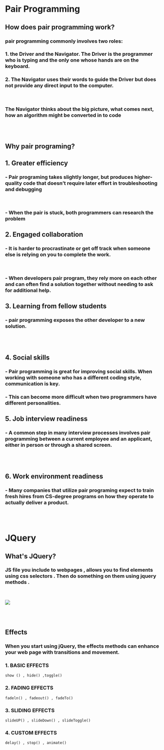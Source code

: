 # Pair Programming



## How does pair programming work?

### pair programming commonly involves two roles:

### 1. the Driver and the Navigator. The Driver is the programmer who is typing and the only one whose hands are on the keyboard.

### 2. The Navigator uses their words to guide the Driver but does not provide any direct input to the computer. 

<br>

### The Navigator thinks about the big picture, what comes next, how an algorithm might be converted in to code

<br><br>

## Why pair programing?

## 1. Greater efficiency

### - Pair programing takes slightly longer, but produces higher-quality code that doesn’t require later effort in troubleshooting and debugging


<br>

### - When the pair is stuck, both programmers can research the problem

## 2. Engaged collaboration

### - It is harder to procrastinate or get off track when someone else is relying on you to complete the work. 

<br>

### - When developers pair program, they rely more on each other and can often find a solution together without needing to ask for additional help.


## 3. Learning from fellow students

### - pair programming exposes the other developer to a new solution.

<br><br>

## 4. Social skills

### - Pair programming is great for improving social skills. When working with someone who has a different coding style, communication is key. 

### - This can become more difficult when two programmers have different personalities. 

## 5. Job interview readiness

### - A common step in many interview processes involves pair programming between a current employee and an applicant, either in person or through a shared screen.

<br><br>

###

## 6. Work environment readiness

### - Many companies that utilize pair programing expect to train fresh hires from CS-degree programs on how they operate to actually deliver a product.

<br><br>

# JQuery

## What's JQuery? 

### JS file you include to webpages , allows you to find elements using css selectors . Then do something on them using jquery methods .

<br>

![](https://cdn.educba.com/academy/wp-content/uploads/2019/05/what-is-jquery-1.png)

<br><br>

## Effects 

### When you start using jQuery, the effects methods can enhance your web page with transitions and movement. 

### 1. BASIC EFFECTS

 ```
 show () , hide() ,toggle()
 ```


 ### 2. FADING EFFECTS 

 ```
 fadeln() , fadeout() , fadeTo()
 ```

 ### 3. SLIDING EFFECTS 

  ``` 
 slideUP() , slideDown() , slideToggle()
 ```


### 4. CUSTOM EFFECTS  

 ```
 delay() , stop() , animate()
 ```

<br><br>


